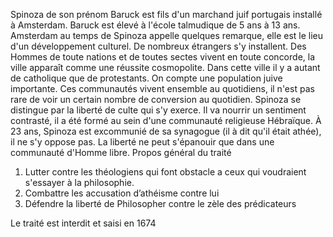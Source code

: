 Spinoza de son prénom Baruck est fils d'un marchand juif portugais installé à Amsterdam.
Baruck est élevé à l'école talmudique de $5$ ans à $13$ ans. 
Amsterdam au temps de Spinoza appelle quelques remarque, elle est le lieu d'un développement culturel.
De nombreux étrangers s'y installent. Des Hommes de toute nations et de toutes sectes vivent en toute concorde, la ville apparaît comme une réussite cosmopolite. Dans cette ville il y a autant de catholique que de protestants. On compte une population juive importante. Ces communautés vivent ensemble au quotidiens, il n'est pas rare de voir un certain nombre de conversion au quotidien. Spinoza se distingue par la liberté de culte qui s'y exerce. Il va nourrir un sentiment contrasté, il a été formé au sein d'une communauté religieuse Hébraïque. À $23$ ans, Spinoza est excommunié de sa synagogue (il à dit qu'il était athée), il ne s'y oppose pas. 
La liberté ne peut s'épanouir que dans une communauté d'Homme libre. 
Propos général du traité
1. Lutter contre les théologiens qui font obstacle a ceux qui voudraient s'essayer à la philosophie. 
2. Combattre les accusation d’athéisme contre lui
3. Défendre la liberté de Philosopher contre le zèle des prédicateurs

Le traité est interdit et saisi en $1674$
